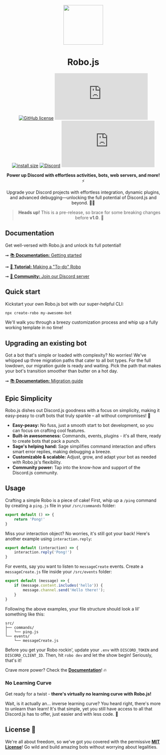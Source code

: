 <p align="center">
  <img src="https://raw.githubusercontent.com/Wave-Play/robo/main/docs/static/img/logo.png" height="128">
  <h1 align="center">Robo.js</h1>
</p>

<div align="center">

[![GitHub license](https://img.shields.io/github/license/Wave-Play/robo)](https://github.com/Wave-Play/robo/blob/main/LICENSE) [![npm](https://img.shields.io/npm/v/@roboplay/robo.js)](https://www.npmjs.com/package/@roboplay/robo.js) [![install size](https://packagephobia.com/badge?p=@roboplay/robo.js@latest)](https://packagephobia.com/result?p=@roboplay/robo.js@latest) [![Discord](https://img.shields.io/discord/1087134933908193330?color=7289da)](https://roboplay.dev/discord) [![All Contributors](https://img.shields.io/github/all-contributors/Wave-Play/robo.js?color=cf7cfc)](#contributors)


**Power up Discord with effortless activities, bots, web servers, and more!** ⚡

Upgrade your Discord projects with effortless integration, dynamic plugins, and advanced debugging—unlocking the full potential of Discord.js and beyond. 🚀✨

> **Heads up!** This is a pre-release, so brace for some breaking changes before **v1.0**. 🚧

</div>

## Documentation

Get well-versed with Robo.js and unlock its full potential!

➞ [📚 **Documentation:** Getting started](https://docs.roboplay.dev/docs/getting-started)

➞ [📖 **Tutorial:** Making a "To-do" Robo](https://blog.waveplay.com/how-to-make-a-discord-robo)

➞ [🚀 **Community:** Join our Discord server](https://roboplay.dev/discord)

## Quick start

Kickstart your own Robo.js bot with our super-helpful CLI:

```bash
npx create-robo my-awesome-bot
```

We'll walk you through a breezy customization process and whip up a fully working template in no time!

## Upgrading an existing bot

Got a bot that's simple or loaded with complexity? No worries! We've whipped up three migration paths that cater to all bot types. For the full lowdown, our migration guide is ready and waiting. Pick the path that makes your bot's transition smoother than butter on a hot day.

➞ [📚 **Documentation:** Migration guide](https://docs.roboplay.dev/docs/migrating)

## Epic Simplicity

Robo.js dishes out Discord.js goodness with a focus on simplicity, making it easy-peasy to craft bots that truly sparkle – all without compromises! 🌟

- **Easy-peasy:** No fuss, just a smooth start to bot development, so you can focus on crafting cool features.
- **Built-in awesomeness:** Commands, events, plugins - it's all there, ready to create bots that pack a punch.
- **Sage's helping hand:** Sage simplifies command interaction and offers smart error replies, making debugging a breeze.
- **Customizable & scalable:** Adjust, grow, and adapt your bot as needed with Robo.js's flexibility.
- **Community power:** Tap into the know-how and support of the Discord.js community.

## Usage

Crafting a simple Robo is a piece of cake! First, whip up a `/ping` command by creating a `ping.js` file in your `/src/commands` folder:

```javascript
export default () => {
	return 'Pong!'
}
```

Miss your interaction object? No worries, it's still got your back! Here's another example using `interaction.reply`:

```javascript
export default (interaction) => {
	interaction.reply('Pong!')
}
```

For events, say you want to listen to `messageCreate` events. Create a `messageCreate.js` file inside your `/src/events` folder:

```javascript
export default (message) => {
    if (message.content.includes('hello')) {
        message.channel.send('Hello there!');
    }
}
```

Following the above examples, your file structure should look a lil' something like this:

```
src/
├── commands/
│   └── ping.js
└── events/
    └── messageCreate.js
```

Before you get your Robo rockin', update your `.env` with `DISCORD_TOKEN` and `DISCORD_CLIENT_ID`. Then, hit `robo dev` and let the show begin! Seriously, that's it!

Crave more power? Check the [**Documentation**](https://docs.roboplay.dev/docs/getting-started)! 🔥

### No Learning Curve

Get ready for a twist - **there's virtually no learning curve with Robo.js!**

Wait, is it actually an... inverse learning curve? You heard right, there's more to unlearn than learn! It's that simple, yet you still have access to all that Discord.js has to offer, just easier and with less code. 🎉

## License 📜

We're all about freedom, so we've got you covered with the permissive **[MIT License](LICENSE)**! Go wild and build amazing bots without worrying about legalities.
